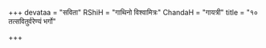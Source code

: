 +++
devataa = "सविता"
RShiH = "गाथिनो विश्वामित्रः"
ChandaH = "गायत्री"
title = "१० तत्सवितुर्वरेण्यं भर्गो"

+++
